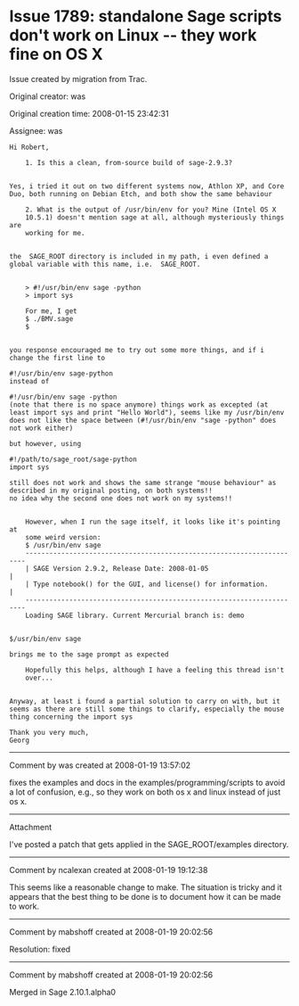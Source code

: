 # Issue 1789: standalone Sage scripts don't work on Linux -- they work fine on OS X

Issue created by migration from Trac.

Original creator: was

Original creation time: 2008-01-15 23:42:31

Assignee: was


```
Hi Robert,

    1. Is this a clean, from-source build of sage-2.9.3?


Yes, i tried it out on two different systems now, Athlon XP, and Core Duo, both running on Debian Etch, and both show the same behaviour

    2. What is the output of /usr/bin/env for you? Mine (Intel OS X
    10.5.1) doesn't mention sage at all, although mysteriously things are
    working for me.


the  SAGE_ROOT directory is included in my path, i even defined a global variable with this name, i.e.  SAGE_ROOT.
 

    > #!/usr/bin/env sage -python
    > import sys

    For me, I get
    $ ./BMV.sage
    $


you response encouraged me to try out some more things, and if i change the first line to

#!/usr/bin/env sage-python
instead of

#!/usr/bin/env sage -python
(note that there is no space anymore) things work as excepted (at least import sys and print "Hello World"), seems like my /usr/bin/env does not like the space between (#!/usr/bin/env "sage -python" does not work either)

but however, using

#!/path/to/sage_root/sage-python
import sys

still does not work and shows the same strange "mouse behaviour" as described in my original posting, on both systems!!
no idea why the second one does not work on my systems!!


    However, when I run the sage itself, it looks like it's pointing at
    some weird version:
    $ /usr/bin/env sage
    ----------------------------------------------------------------------
    | SAGE Version 2.9.2, Release Date: 2008-01-05                       |
    | Type notebook() for the GUI, and license() for information.        |
    ----------------------------------------------------------------------
    Loading SAGE library. Current Mercurial branch is: demo


$/usr/bin/env sage

brings me to the sage prompt as expected

    Hopefully this helps, although I have a feeling this thread isn't
    over... 


Anyway, at least i found a partial solution to carry on with, but it seems as there are still some things to clarify, especially the mouse thing concerning the import sys

Thank you very much,
Georg
```





---

Comment by was created at 2008-01-19 13:57:02

fixes the examples and docs in the examples/programming/scripts to avoid a lot of confusion, e.g., so they work on both os x and linux instead of just os x.


---

Attachment

I've posted a patch that gets applied in the SAGE_ROOT/examples directory.


---

Comment by ncalexan created at 2008-01-19 19:12:38

This seems like a reasonable change to make.  The situation is tricky and it appears that the best thing to be done is to document how it can be made to work.


---

Comment by mabshoff created at 2008-01-19 20:02:56

Resolution: fixed


---

Comment by mabshoff created at 2008-01-19 20:02:56

Merged in Sage 2.10.1.alpha0

